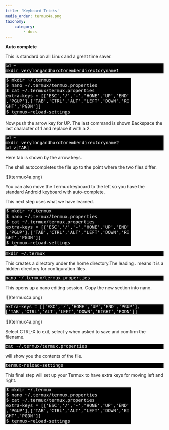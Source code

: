 ```yaml
---
title: 'Keyboard Tricks'
media_order: termux4a.png
taxonomy:
    category:
        - docs
---
```


<b>Auto complete</b>
<p>This is standard on all Linux and a great time saver. <br></p>

<p style="font-family:Courier; color:white; background-color:black;">
cd ~<br>
mkdir verylongandhardtoremberdirectoryname1</p>

![](termux4a.png)
<p>Now push the arrow key for UP. The last command is shown.Backspace the last character of 1 and replace it with a 2.</p>

<p style="font-family:Courier; color:white; background-color:black;">
cd ~<br>
mkdir verylongandhardtoremberdirectoryname2<br>
cd v[TAB] 
</p> 
<p>Here tab is shown by the arrow keys.</p>
<p>The shell autocompletes the file up to the point where the two files differ.</p>
![](termux4a.png)
<p>You can also move the Termux keyboard to the left so you have the standard Android keyboard with auto-complete.</p>

<p>This next step uses what we have learned.</p>

![](termux4a.png)


<p style="font-family:Courier; color:white; background-color:black;">
mkdir ~/.termux
</p>

<p>This creates a directory under the home directory.The leading . means it is a hidden directory for configuration files.</p>

<p style="font-family:Courier; color:white; background-color:black;">
nano ~/.termux/termux.properties</p>This opens up a nano editing session. Copy the new section into nano.
</p>
![](termux4a.png)

<p style="font-family:Courier; color:white; background-color:black;">
extra-keys = [['ESC','/','HOME','UP','END','PGUP'],['TAB','CTRL','ALT','LEFT','DOWN','RIGHT','PGDN']]

</p>
![](termux4a.png)

<p>
    Select CTRL-X to exit, select y when asked to save and comfirm the filename.</p>

<p>
    <p style="font-family:Courier; color:white; background-color:black;">
cat ~/.termux/termux.properties</p> will show you the contents of the file.</p>
<p style="font-family:Courier; color:white; background-color:black;">
termux-reload-settings</p> This final step will set up your Termux to have extra keys for moving left and right.</p>

![](termux4a.png)